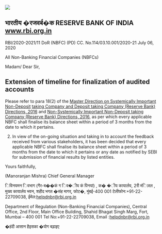 ![](_page_0_Picture_0.jpeg)

## भारतीय �रजवर्ब�क **RESERVE BANK OF INDIA www.rbi.org.in**

RBI/2020-2021/11 DoR (NBFC) (PD) CC. No.114/03.10.001/2020-21 July 06, 2020

All Non-Banking Financial Companies (NBFCs)

Madam/ Dear Sir,

## **Extension of timeline for finalization of audited accounts**

Please refer to para 18(2) of the [Master Direction on Systemically Important Non-Deposit](https://www.rbi.org.in/Scripts/BS_ViewMasDirections.aspx?id=10586)  [taking Company and Deposit taking Company \(Reserve Bank\) Directions, 2016](https://www.rbi.org.in/Scripts/BS_ViewMasDirections.aspx?id=10586) and [Non-](https://www.rbi.org.in/Scripts/BS_ViewMasDirections.aspx?id=10585)[Systemically Important Non-Deposit taking Company \(Reserve Bank\) Directions, 2016,](https://www.rbi.org.in/Scripts/BS_ViewMasDirections.aspx?id=10585) as per which every applicable NBFC shall finalise its balance sheet within a period of 3 months from the date to which it pertains.

2. In view of the on-going situation and taking in to account the feedback received from various stakeholders, it has been decided that every applicable NBFC shall finalise its balance sheet within a period of 3 months from the date to which it pertains or any date as notified by SEBI for submission of financial results by listed entities.

Yours faithfully,

(Manoranjan Mishra) Chief General Manager

िविनयमन िवभाग (गैर-ब��कं ग िव�ीय कं पिनयां) , क� �ीय कायार्लय, 2री मंिज़ल , मुख्य कायार्लय भवन, शहीद भगत �संह मागर्, फोट�, मुंबई-400 001 टेलीफोन:+91-22-22709038, ईमेल:helpdnbr@rbi.org.in

Department of Regulation (Non-Banking Financial Companies), Central Office, 2nd Floor, Main Office Building, Shahid Bhagat Singh Marg, Fort, Mumbai – 400 001 Tel No:+91-22-22709038, Email :helpdnbr@rbi.org.in

�हंदी आसान हैइसका �योग बढ़ाइए